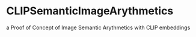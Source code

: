 # CLIPSemanticImageArythmetics
a Proof of Concept of Image Semantic Arythmetics with CLIP embeddings

